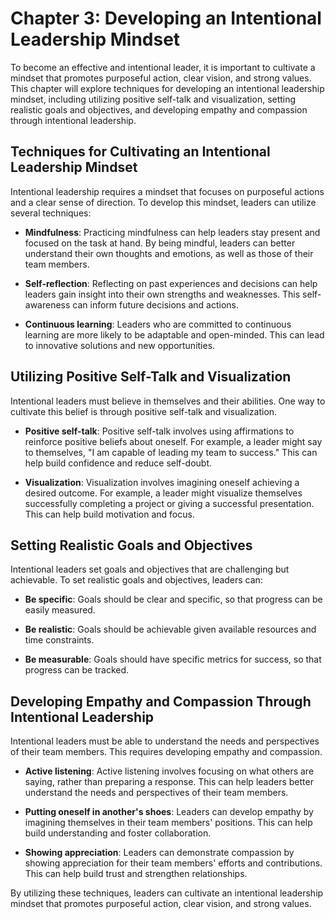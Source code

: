 Chapter 3: Developing an Intentional Leadership Mindset
=======================================================

To become an effective and intentional leader, it is important to cultivate a mindset that promotes purposeful action, clear vision, and strong values. This chapter will explore techniques for developing an intentional leadership mindset, including utilizing positive self-talk and visualization, setting realistic goals and objectives, and developing empathy and compassion through intentional leadership.

Techniques for Cultivating an Intentional Leadership Mindset
------------------------------------------------------------

Intentional leadership requires a mindset that focuses on purposeful actions and a clear sense of direction. To develop this mindset, leaders can utilize several techniques:

* **Mindfulness**: Practicing mindfulness can help leaders stay present and focused on the task at hand. By being mindful, leaders can better understand their own thoughts and emotions, as well as those of their team members.

* **Self-reflection**: Reflecting on past experiences and decisions can help leaders gain insight into their own strengths and weaknesses. This self-awareness can inform future decisions and actions.

* **Continuous learning**: Leaders who are committed to continuous learning are more likely to be adaptable and open-minded. This can lead to innovative solutions and new opportunities.

Utilizing Positive Self-Talk and Visualization
----------------------------------------------

Intentional leaders must believe in themselves and their abilities. One way to cultivate this belief is through positive self-talk and visualization.

* **Positive self-talk**: Positive self-talk involves using affirmations to reinforce positive beliefs about oneself. For example, a leader might say to themselves, "I am capable of leading my team to success." This can help build confidence and reduce self-doubt.

* **Visualization**: Visualization involves imagining oneself achieving a desired outcome. For example, a leader might visualize themselves successfully completing a project or giving a successful presentation. This can help build motivation and focus.

Setting Realistic Goals and Objectives
--------------------------------------

Intentional leaders set goals and objectives that are challenging but achievable. To set realistic goals and objectives, leaders can:

* **Be specific**: Goals should be clear and specific, so that progress can be easily measured.

* **Be realistic**: Goals should be achievable given available resources and time constraints.

* **Be measurable**: Goals should have specific metrics for success, so that progress can be tracked.

Developing Empathy and Compassion Through Intentional Leadership
----------------------------------------------------------------

Intentional leaders must be able to understand the needs and perspectives of their team members. This requires developing empathy and compassion.

* **Active listening**: Active listening involves focusing on what others are saying, rather than preparing a response. This can help leaders better understand the needs and perspectives of their team members.

* **Putting oneself in another's shoes**: Leaders can develop empathy by imagining themselves in their team members' positions. This can help build understanding and foster collaboration.

* **Showing appreciation**: Leaders can demonstrate compassion by showing appreciation for their team members' efforts and contributions. This can help build trust and strengthen relationships.

By utilizing these techniques, leaders can cultivate an intentional leadership mindset that promotes purposeful action, clear vision, and strong values.
